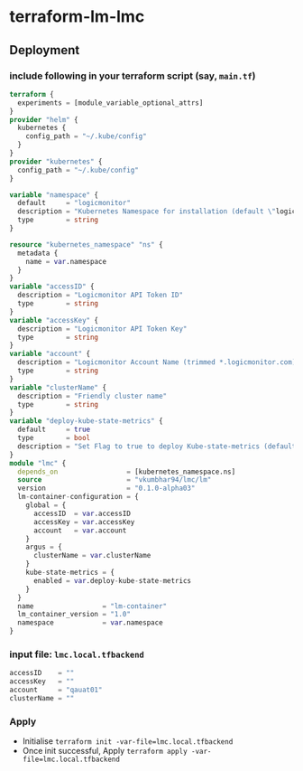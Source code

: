 # terraform-lm-lmc

## Deployment

### include following in your terraform script (say, `main.tf`)

```terraform
terraform {
  experiments = [module_variable_optional_attrs]
}
provider "helm" {
  kubernetes {
    config_path = "~/.kube/config"
  }
}
provider "kubernetes" {
  config_path = "~/.kube/config"
}

variable "namespace" {
  default     = "logicmonitor"
  description = "Kubernetes Namespace for installation (default \"logicmonitor\")"
  type        = string
}

resource "kubernetes_namespace" "ns" {
  metadata {
    name = var.namespace
  }
}
variable "accessID" {
  description = "Logicmonitor API Token ID"
  type        = string
}
variable "accessKey" {
  description = "Logicmonitor API Token Key"
  type        = string
}
variable "account" {
  description = "Logicmonitor Account Name (trimmed *.logicmonitor.com)"
  type        = string
}
variable "clusterName" {
  description = "Friendly cluster name"
  type        = string
}
variable "deploy-kube-state-metrics" {
  default     = true
  type        = bool
  description = "Set Flag to true to deploy Kube-state-metrics (default true)"
}
module "lmc" {
  depends_on                 = [kubernetes_namespace.ns]
  source                     = "vkumbhar94/lmc/lm"
  version                    = "0.1.0-alpha03"
  lm-container-configuration = {
    global = {
      accessID  = var.accessID
      accessKey = var.accessKey
      account   = var.account
    }
    argus = {
      clusterName = var.clusterName
    }
    kube-state-metrics = {
      enabled = var.deploy-kube-state-metrics
    }
  }
  name                 = "lm-container"
  lm_container_version = "1.0"
  namespace            = var.namespace
}
```

### input file: `lmc.local.tfbackend`

```terraform
accessID    = ""
accessKey   = ""
account     = "qauat01"
clusterName = ""
```

### Apply

- Initialise `terraform init -var-file=lmc.local.tfbackend`
- Once init successful, Apply `terraform apply -var-file=lmc.local.tfbackend`
